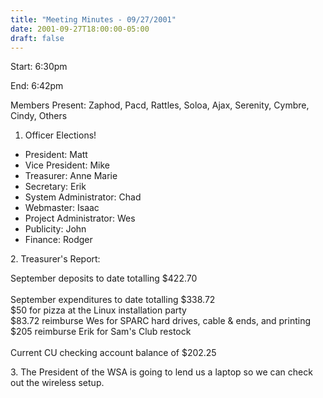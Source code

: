 ```yaml
---
title: "Meeting Minutes - 09/27/2001"
date: 2001-09-27T18:00:00-05:00
draft: false
---
```


Start: 6:30pm </p><p>
End: 6:42pm </p><p>
Members Present:  Zaphod, Pacd, Rattles, Soloa, Ajax, Serenity, Cymbre, Cindy, Others </p><p>
1. Officer Elections! </p><p>
<ul> <li>President: Matt</li> <li>Vice President: Mike</li> <li>Treasurer: Anne Marie</li> <li>Secretary: Erik</li> <li>System Administrator: Chad</li> <li>Webmaster: Isaac</li> <li>Project Administrator: Wes</li> <li>Publicity: John</li> <li>Finance: Rodger</li> </ul> </p><p>
2. Treasurer's Report: </p><p>
September deposits to date totalling $422.70<br><br> September expenditures to date totalling $338.72<br>   $50 for pizza at the Linux installation party<br>   $83.72 reimburse Wes for SPARC hard drives, cable & ends, and printing<br>   $205 reimburse Erik for Sam's Club restock<br><br> Current CU checking account balance of $202.25<br> </p><p>
3. The President of the WSA is going to lend us a laptop so we can check out the wireless setup. </p>
